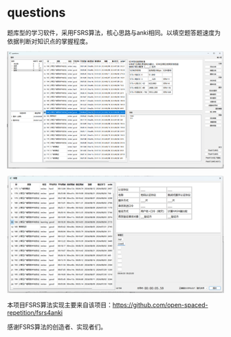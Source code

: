 # questions
题库型的学习软件，采用FSRS算法，核心思路与anki相同。以填空题答题速度为依据判断对知识点的掌握程度。

![questions-sample1](.\questions-sample1.png)

![questions-sample2](.\questions-sample2.png)

本项目FSRS算法实现主要来自该项目：https://github.com/open-spaced-repetition/fsrs4anki

感谢FSRS算法的创造者、实现者们。
